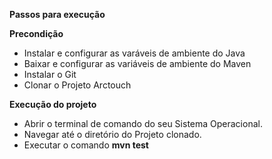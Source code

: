 **Passos para execução**

**Precondição**
- Instalar e configurar as varáveis de ambiente do Java
- Baixar e configurar as variáveis de ambiente do Maven
- Instalar o Git
- Clonar o Projeto Arctouch

**Execução do projeto**

- Abrir o terminal de comando do seu Sistema Operacional.
- Navegar até o diretório do Projeto clonado.
- Executar o comando **mvn test** 
